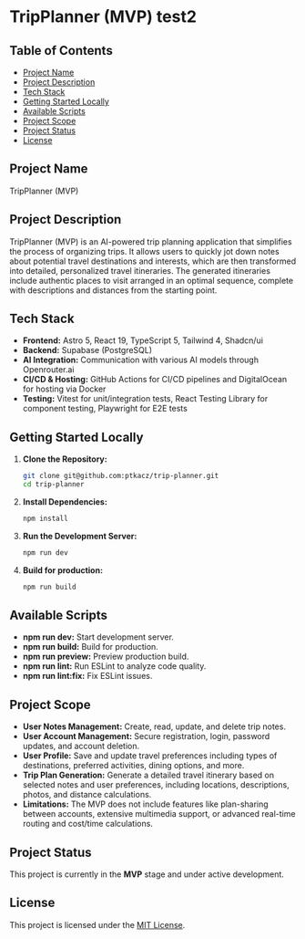 # TripPlanner (MVP) test2

## Table of Contents
- [Project Name](#project-name)
- [Project Description](#project-description)
- [Tech Stack](#tech-stack)
- [Getting Started Locally](#getting-started-locally)
- [Available Scripts](#available-scripts)
- [Project Scope](#project-scope)
- [Project Status](#project-status)
- [License](#license)

## Project Name
TripPlanner (MVP)

## Project Description
TripPlanner (MVP) is an AI-powered trip planning application that simplifies the process of organizing trips. It allows users to quickly jot down notes about potential travel destinations and interests, which are then transformed into detailed, personalized travel itineraries. The generated itineraries include authentic places to visit arranged in an optimal sequence, complete with descriptions and distances from the starting point.

## Tech Stack
- **Frontend:** Astro 5, React 19, TypeScript 5, Tailwind 4, Shadcn/ui
- **Backend:** Supabase (PostgreSQL)
- **AI Integration:** Communication with various AI models through Openrouter.ai
- **CI/CD & Hosting:** GitHub Actions for CI/CD pipelines and DigitalOcean for hosting via Docker
- **Testing:** Vitest for unit/integration tests, React Testing Library for component testing, Playwright for E2E tests

## Getting Started Locally
1. **Clone the Repository:**
   ```bash
   git clone git@github.com:ptkacz/trip-planner.git
   cd trip-planner
   ```

2. **Install Dependencies:**
   ```bash
   npm install
   ```

3. **Run the Development Server:**
   ```bash
   npm run dev
   ```

4. **Build for production:**
   ```bash
   npm run build
   ```

## Available Scripts
- **npm run dev:** Start development server.
- **npm run build:** Build for production.
- **npm run preview:** Preview production build.
- **npm run lint:** Run ESLint to analyze code quality.
- **npm run lint:fix:** Fix ESLint issues.

## Project Scope
- **User Notes Management:** Create, read, update, and delete trip notes.
- **User Account Management:** Secure registration, login, password updates, and account deletion.
- **User Profile:** Save and update travel preferences including types of destinations, preferred activities, dining options, and more.
- **Trip Plan Generation:** Generate a detailed travel itinerary based on selected notes and user preferences, including locations, descriptions, photos, and distance calculations.
- **Limitations:** The MVP does not include features like plan-sharing between accounts, extensive multimedia support, or advanced real-time routing and cost/time calculations.

## Project Status
This project is currently in the **MVP** stage and under active development.

## License
This project is licensed under the [MIT License](LICENSE). 

